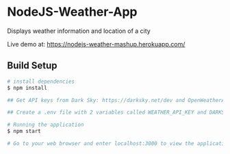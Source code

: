 # NodeJS-Weather-App
Displays weather information and location of a city

Live demo at: https://nodejs-weather-mashup.herokuapp.com/

## Build Setup

``` bash
# install dependencies
$ npm install

## Get API keys from Dark Sky: https://darksky.net/dev and OpenWeatherAPI: https://openweathermap.org/.

## Create a .env file with 2 variables called WEATHER_API_KEY and DARKSKY_KEY and paste the API keys in there.

# Running the application
$ npm start

# Go to your web browser and enter localhost:3000 to view the application.
```
